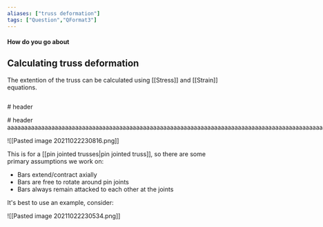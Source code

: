 ```yaml
---
aliases: ["truss deformation"]
tags: ["Question","QFormat3"]
---
```


#### How do you go about
## Calculating truss deformation
The extention of the truss can be calculated using [[Stress]] and [[Strain]] equations.


<div style="display:flex; flex-direction:row; width:100%">
	<div style="flex-grow: 1; text-overflow: ellipsis"><p markdown=1>
		# header 
		</p>
		<span class="note">
			# header 
		</span>
		aaaaaaaaaaaaaaaaaaaaaaaaaaaaaaaaaaaaaaaaaaaaaaaaaaaaaaaaaaaaaaaaaaaaaaaaaaaaaaaaaaaaaaaaaaaaaaaaaaaaaaaaaaaaaaaaaaaaaaaaaaaaaaaaaaaaaaaaaaaaaaaaaaaaaaaaaaa
    </div><div style="flex-basis: 5px"></div>
    <div style="flex-grow: 1">
		bbbbbbbbbbbbbbbbbbbbbbbbbbbbbbbbbbbbbbbbbbbbbbbbbbbbbbbbbbbbbbbbbbbbbbbbbbbbbbbbbbbbbbbbbbbbbbbbbbbbbbbbbbbbbbbbbbbbbbbbbbbbb
    </div>
</div>


![[Pasted image 20211022230816.png]]

This is for a [[pin jointed trusses|pin jointed truss]], so there are some primary assumptions we work on:
- Bars extend/contract axially
- Bars are free to rotate around pin joints
- Bars always remain attacked to each other at the joints

It's best to use an example, consider:

![[Pasted image 20211022230534.png]]


